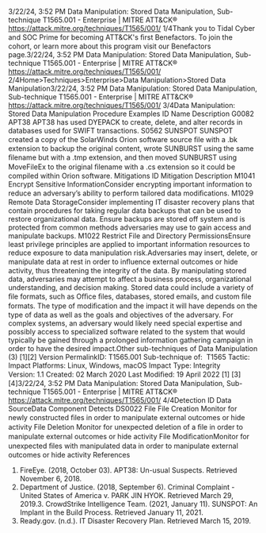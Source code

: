 3/22/24, 3:52 PM Data Manipulation: Stored Data Manipulation, Sub-technique T1565.001 - Enterprise | MITRE ATT&CK®
https://attack.mitre.org/techniques/T1565/001/ 1/4Thank you to Tidal Cyber and SOC Prime for becoming ATT&CK's ﬁrst Benefactors. To join the cohort, or learn more about this program visit our
Benefactors page.3/22/24, 3:52 PM Data Manipulation: Stored Data Manipulation, Sub-technique T1565.001 - Enterprise | MITRE ATT&CK®
https://attack.mitre.org/techniques/T1565/001/ 2/4Home>Techniques>Enterprise>Data Manipulation>Stored Data Manipulation3/22/24, 3:52 PM Data Manipulation: Stored Data Manipulation, Sub-technique T1565.001 - Enterprise | MITRE ATT&CK®
https://attack.mitre.org/techniques/T1565/001/ 3/4Data Manipulation: Stored Data Manipulation
Procedure Examples
ID Name Description
G0082 APT38 APT38 has used DYEPACK to create, delete, and alter records in databases used for SWIFT transactions.
S0562 SUNSPOT SUNSPOT created a copy of the SolarWinds Orion software source ﬁle with a .bk extension to backup the
original content, wrote SUNBURST using the same ﬁlename but with a .tmp extension, and then moved
SUNBURST using MoveFileEx to the original ﬁlename with a .cs extension so it could be compiled within
Orion software.
Mitigations
ID Mitigation Description
M1041 Encrypt Sensitive
InformationConsider encrypting important information to reduce an adversary’s ability to perform tailored data
modiﬁcations.
M1029 Remote Data
StorageConsider implementing IT disaster recovery plans that contain procedures for taking regular data
backups that can be used to restore organizational data. Ensure backups are stored off system and
is protected from common methods adversaries may use to gain access and manipulate backups.
M1022 Restrict File and
Directory
PermissionsEnsure least privilege principles are applied to important information resources to reduce exposure to
data manipulation risk.Adversaries may insert, delete, or manipulate data at rest in order to inﬂuence external outcomes or hide activity, thus threatening the
integrity of the data. By manipulating stored data, adversaries may attempt to affect a business process, organizational understanding,
and decision making.
Stored data could include a variety of ﬁle formats, such as Oﬃce ﬁles, databases, stored emails, and custom ﬁle formats. The type of
modiﬁcation and the impact it will have depends on the type of data as well as the goals and objectives of the adversary. For complex
systems, an adversary would likely need special expertise and possibly access to specialized software related to the system that would
typically be gained through a prolonged information gathering campaign in order to have the desired impact.Other sub-techniques of Data Manipulation (3)
[1][2]
Version PermalinkID: T1565.001
Sub-technique of:  T1565
 
Tactic: Impact
 
Platforms: Linux, Windows, macOS
 
Impact Type: Integrity
Version: 1.1
Created: 02 March 2020
Last Modiﬁed: 19 April 2022
[1]
[3]
[4]3/22/24, 3:52 PM Data Manipulation: Stored Data Manipulation, Sub-technique T1565.001 - Enterprise | MITRE ATT&CK®
https://attack.mitre.org/techniques/T1565/001/ 4/4Detection
ID Data SourceData Component Detects
DS0022 File File Creation Monitor for newly constructed ﬁles in order to manipulate external outcomes or hide activity
File Deletion Monitor for unexpected deletion of a ﬁle in order to manipulate external outcomes or hide
activity
File
ModiﬁcationMonitor for unexpected ﬁles with manipulated data in order to manipulate external outcomes
or hide activity
References
1. FireEye. (2018, October 03). APT38: Un-usual Suspects.
Retrieved November 6, 2018.
2. Department of Justice. (2018, September 6). Criminal
Complaint - United States of America v. PARK JIN HYOK.
Retrieved March 29, 2019.3. CrowdStrike Intelligence Team. (2021, January 11). SUNSPOT:
An Implant in the Build Process. Retrieved January 11, 2021.
4. Ready.gov. (n.d.). IT Disaster Recovery Plan. Retrieved March
15, 2019.
